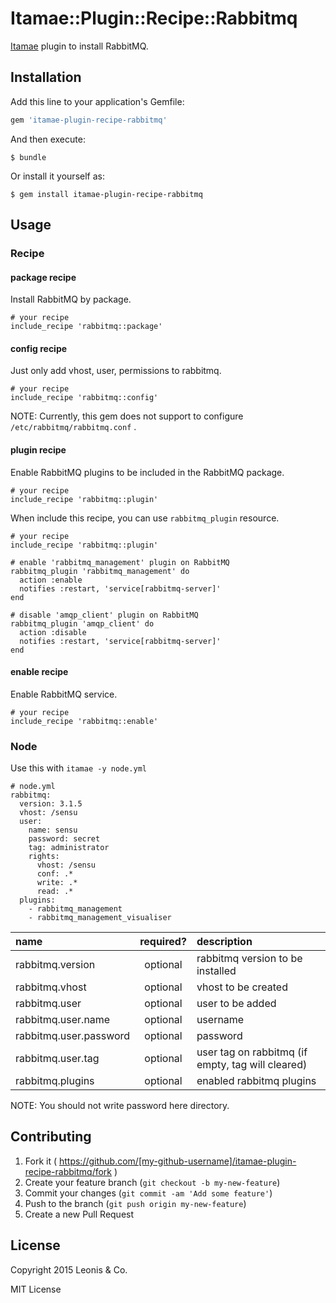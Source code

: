# Itamae::Plugin::Recipe::Rabbitmq

[Itamae](https://github.com/itamae-kitchen/itamae) plugin to install RabbitMQ.

## Installation

Add this line to your application's Gemfile:

```ruby
gem 'itamae-plugin-recipe-rabbitmq'
```

And then execute:

    $ bundle

Or install it yourself as:

    $ gem install itamae-plugin-recipe-rabbitmq

## Usage

### Recipe

#### package recipe

Install RabbitMQ by package.

```
# your recipe
include_recipe 'rabbitmq::package'
```

#### config recipe

Just only add vhost, user, permissions to rabbitmq.

```
# your recipe
include_recipe 'rabbitmq::config'
```

NOTE: Currently, this gem does not support to configure `/etc/rabbitmq/rabbitmq.conf` .

#### plugin recipe

Enable RabbitMQ plugins to be included in the RabbitMQ package.

```
# your recipe
include_recipe 'rabbitmq::plugin'
```

When include this recipe, you can use `rabbitmq_plugin` resource.

```
# your recipe
include_recipe 'rabbitmq::plugin'

# enable 'rabbitmq_management' plugin on RabbitMQ
rabbitmq_plugin 'rabbitmq_management' do
  action :enable
  notifies :restart, 'service[rabbitmq-server]'
end

# disable 'amqp_client' plugin on RabbitMQ
rabbitmq_plugin 'amqp_client' do
  action :disable
  notifies :restart, 'service[rabbitmq-server]'
end
```

#### enable recipe

Enable RabbitMQ service.

```
# your recipe
include_recipe 'rabbitmq::enable'
```

### Node

Use this with `itamae -y node.yml`

```
# node.yml
rabbitmq:
  version: 3.1.5
  vhost: /sensu
  user:
    name: sensu
    password: secret
    tag: administrator
    rights:
      vhost: /sensu
      conf: .*
      write: .*
      read: .*
  plugins:
    - rabbitmq_management
    - rabbitmq_management_visualiser
```

| name | required? | description |
|:-----|:---------:|:------------|
| rabbitmq.version | optional | rabbitmq version to be installed |
| rabbitmq.vhost   | optional | vhost to be created |
| rabbitmq.user    | optional | user to be added |
| rabbitmq.user.name | optional | username |
| rabbitmq.user.password |  optional | password |
| rabbitmq.user.tag | optional | user tag on rabbitmq (if empty, tag will cleared) |
| rabbitmq.plugins | optional | enabled rabbitmq plugins |

NOTE: You should not write password here directory.

## Contributing

1. Fork it ( https://github.com/[my-github-username]/itamae-plugin-recipe-rabbitmq/fork )
2. Create your feature branch (`git checkout -b my-new-feature`)
3. Commit your changes (`git commit -am 'Add some feature'`)
4. Push to the branch (`git push origin my-new-feature`)
5. Create a new Pull Request

## License

Copyright 2015 Leonis & Co.

MIT License
